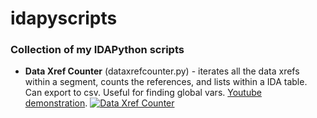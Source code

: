 # idapyscripts
### Collection of my IDAPython scripts
* **Data Xref Counter** (dataxrefcounter.py) - iterates all the data xrefs within a segment, counts the references, and lists within a IDA table. Can export to csv. Useful for finding global vars. [Youtube demonstration](http://www.youtube.com/watch?v=r_lbYsU3jSU).
[![Data Xref Counter](http://img.youtube.com/vi/r_lbYsU3jSU/0.jpg)](http://www.youtube.com/watch?v=r_lbYsU3jSU)
